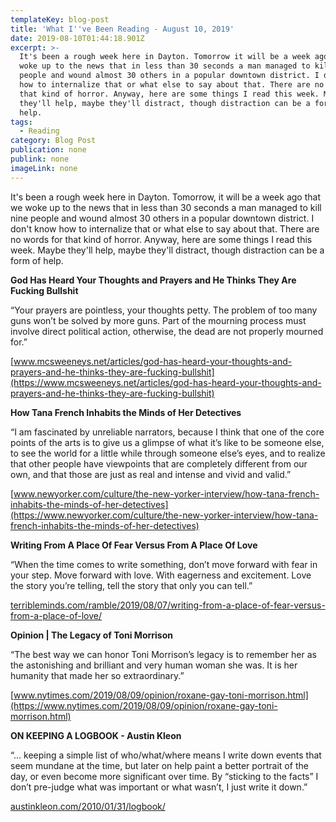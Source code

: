 ```yaml
---
templateKey: blog-post
title: 'What I''ve Been Reading - August 10, 2019'
date: 2019-08-10T01:44:18.901Z
excerpt: >-
  It's been a rough week here in Dayton. Tomorrow it will be a week ago that we
  woke up to the news that in less than 30 seconds a man managed to kill nine
  people and wound almost 30 others in a popular downtown district. I don't know
  how to internalize that or what else to say about that. There are no words for
  that kind of horror. Anyway, here are some things I read this week. Maybe
  they'll help, maybe they'll distract, though distraction can be a form of
  help.
tags:
  - Reading
category: Blog Post
publication: none
publink: none
imageLink: none
---
```

It's been a rough week here in Dayton. Tomorrow, it will be a week ago that we woke up to the news that in less than 30 seconds a man managed to kill nine people and wound almost 30 others in a popular downtown district. I don't know how to internalize that or what else to say about that. There are no words for that kind of horror. Anyway, here are some things I read this week. Maybe they'll help, maybe they'll distract, though distraction can be a form of help.


**God Has Heard Your Thoughts and Prayers and He Thinks They Are Fucking Bullshit**

“Your prayers are pointless, your thoughts petty. The problem of too many guns won’t be solved by more guns. Part of the mourning process must involve direct political action, otherwise, the dead are not properly mourned for.”

[www.mcsweeneys.net/articles/god-has-heard-your-thoughts-and-prayers-and-he-thinks-they-are-fucking-bullshit](https://www.mcsweeneys.net/articles/god-has-heard-your-thoughts-and-prayers-and-he-thinks-they-are-fucking-bullshit)



**How Tana French Inhabits the Minds of Her Detectives**

“I am fascinated by unreliable narrators, because I think that one of the core points of the arts is to give us a glimpse of what it’s like to be someone else, to see the world for a little while through someone else’s eyes, and to realize that other people have viewpoints that are completely different from our own, and that those are just as real and intense and vivid and valid.”

[www.newyorker.com/culture/the-new-yorker-interview/how-tana-french-inhabits-the-minds-of-her-detectives](https://www.newyorker.com/culture/the-new-yorker-interview/how-tana-french-inhabits-the-minds-of-her-detectives)



**Writing From A Place Of Fear Versus From A Place Of Love**

“When the time comes to write something, don’t move forward with fear in your step. Move forward with love. With eagerness and excitement. Love the story you’re telling, tell the story that only you can tell.”

[terribleminds.com/ramble/2019/08/07/writing-from-a-place-of-fear-versus-from-a-place-of-love/](http://terribleminds.com/ramble/2019/08/07/writing-from-a-place-of-fear-versus-from-a-place-of-love/)



**Opinion | The Legacy of Toni Morrison**

“The best way we can honor Toni Morrison’s legacy is to remember her as the astonishing and brilliant and very human woman she was. It is her humanity that made her so extraordinary.”

[www.nytimes.com/2019/08/09/opinion/roxane-gay-toni-morrison.html](https://www.nytimes.com/2019/08/09/opinion/roxane-gay-toni-morrison.html)



**ON KEEPING A LOGBOOK - Austin Kleon**

“... keeping a simple list of who/what/where means I write down events that seem mundane at the time, but later on help paint a better portrait of the day, or even become more significant over time. By “sticking to the facts” I don’t pre-judge what was important or what wasn’t, I just write it down.”

[austinkleon.com/2010/01/31/logbook/](https://austinkleon.com/2010/01/31/logbook/)



